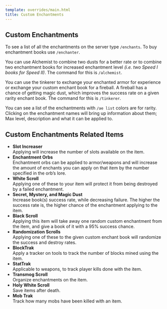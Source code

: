 ```yaml
---
template: overrides/main.html
title: Custom Enchantments
---
```


## Custom Enchantments

To see a list of all the enchantments on the server type `/enchants`.
To buy enchantment books use `/enchanter`.

You can use Alchemist to combine two dusts for a better rate or to combine two enchantment books for increased enchantment level *(i.e. two Speed I books for Speed II)*. The command for this is `/alchemist`.

You can use the tinkerer to exchange your enchanted armor for experience or exchange your custom enchant book for a fireball. A fireball has a chance of getting magic dust, which improves the success rate on a given rarity enchant book. The command for this is `/tinkerer`.

You can see a list of the enchantments with `/ae list` colors are for rarity. Clicking on the enchantment names will bring up information about them; Max level, description and what it can be applied to.

## Custom Enchantments Related Items

* **Slot Increaser**<br />
Applying will increase the number of slots available on the item.
* **Enchantment Orbs**<br />
Enchantment orbs can be applied to armor/weapons and will increase the amount of enchants you can apply on that item by the number specified in the orb’s lore.
* **White Scroll**<br />
Applying one of these to your item will protect it from being destroyed by a failed enchantment.
* **Secret, Mystery, and Magic Dust**<br />
Increase book(s) success rate, while decreasing failure. The higher the success rate is, the higher chance of the enchantment applying to the item.
* **Black Scroll**<br />
Applying this item will take away one random custom enchantment from the item, and give a book of it with a 95% success chance.
* **Randomization Scrolls**<br />
Applying one of these to the given custom enchant book will randomize the success and destroy rates.
* **BlockTrak**<br />
Apply a tracker on tools to track the number of blocks mined using the item.
* **StatTrak**<br />
Applicable to weapons, to track player kills done with the item.
* **Transmog Scroll**<br />
Organize enchantments on the item.
* **Holy White Scroll**<br />
Save items after death.
* **Mob Trak**<br />
Track how many mobs have been killed with an item.
